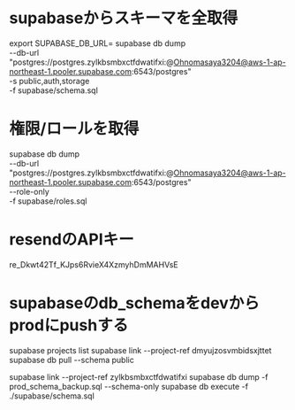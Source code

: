 # supabaseからスキーマを全取得
export SUPABASE_DB_URL=
supabase db dump \
  --db-url "postgres://postgres.zylkbsmbxctfdwatifxi:@Ohnomasaya3204@aws-1-ap-northeast-1.pooler.supabase.com:6543/postgres" \
  -s public,auth,storage \
  -f supabase/schema.sql 

# 権限/ロールを取得
supabase db dump \
  --db-url "postgres://postgres.zylkbsmbxctfdwatifxi:@Ohnomasaya3204@aws-1-ap-northeast-1.pooler.supabase.com:6543/postgres" \
  --role-only \
  -f supabase/roles.sql 


# resendのAPIキー
re_Dkwt42Tf_KJps6RvieX4XzmyhDmMAHVsE

# supabaseのdb_schemaをdevからprodにpushする
supabase projects list
supabase link --project-ref dmyujzosvmbidsxjttet
supabase db pull --schema public

supabase link --project-ref zylkbsmbxctfdwatifxi
supabase db dump -f prod_schema_backup.sql --schema-only
supabase db execute -f ./supabase/schema.sql